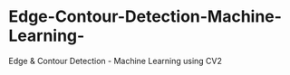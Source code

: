 # Edge-Contour-Detection-Machine-Learning-
Edge &amp; Contour Detection - Machine Learning using CV2

